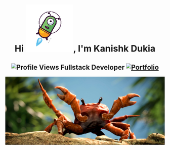 <h1 align="center">Hi <img style="height: 10px width: 10px" src="https://github.com/Kanishk-Dukia/Kanishk-Dukia/blob/main/icons/rocket.gif" alt="wave">, I'm Kanishk Dukia</h1>
<h2 align="center">
  <img src="https://komarev.com/ghpvc/?username=Kanishk-Dukia&color=dc143c&style=for-the-badge" alt="Profile Views" style="height:21px;">
  Fullstack Developer
  <a href="https://kanishk-cv.netlify.app/">
    <img src="https://img.shields.io/badge/Portfolio-543DE0?style=for-the-badge&logo=About.me&logoColor=white" alt="Portfolio" style="height:22px;">
  </a>
</h2>
<div align="center">
 <img alt="GIF" src="https://github.com/Kanishk-Dukia/Kanishk-Dukia/blob/main/icons/crab.jpg" />
</div>